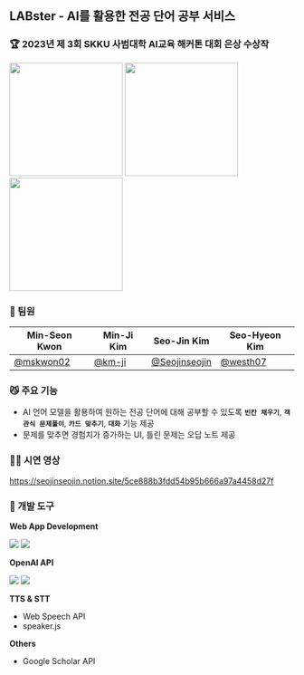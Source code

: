 ## LABster - AI를 활용한 전공 단어 공부 서비스

### 🏆 2023년 제 3회 SKKU 사범대학 AI교육 해커톤 대회 은상 수상작
<img height="200" src="https://github.com/bcpc4/client/assets/48249505/89095cea-eb22-40cf-b259-3360541439e2"/>
<img height="200" src="https://github.com/bcpc4/client/assets/48249505/d60d6f59-61ec-4bb2-a81c-e3c50ecc8418"/>
<img height="200" src="https://github.com/bcpc4/client/assets/48249505/7de0bf33-6cc8-4dbb-9d26-f6092c7153e0"/>

### 💛 팀원

|Min-Seon Kwon|Min-Ji Kim|Seo-Jin Kim|Seo-Hyeon Kim|
|--|--|--|--|
|[@mskwon02](github.com/mskwon02)|[@km-ji](github.com/km-ji)|[@Seojinseojin](github.com/seojinseojin)|[@westh07](github.com/westh07)|

### 😼 주요 기능
- AI 언어 모델을 활용하여 원하는 전공 단어에 대해 공부할 수 있도록 **`빈칸 채우기`**, **`객관식 문제풀이`**, **`카드 맞추기`**, **`대화`** 기능 제공
- 문제를 맞추면 경험치가 증가하는 UI, 틀린 문제는 오답 노트 제공

### 👯‍♀️ 시연 영상
https://seojinseojin.notion.site/5ce888b3fdd54b95b666a97a4458d27f

### 👾 개발 도구
**Web App Development**

<img src="https://img.shields.io/badge/Next.js-000000?style=for-the-badge&logo=Next.js&logoColor=white"/> <img src="https://shields.io/badge/chakra--ui-black?logo=chakraui&style=for-the-badge"/> 

**OpenAI API**

<img src="https://img.shields.io/badge/chatGPT-74aa9c?style=for-the-badge&logo=openai&logoColor=white"/> <img src="https://img.shields.io/badge/Dall--E-74aa9c?style=for-the-badge&logo=openai&logoColor=white"/>

**TTS & STT**
* Web Speech API
* speaker.js

**Others**
* Google Scholar API

